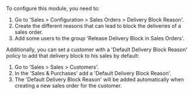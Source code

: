 To configure this module, you need to:

1.  Go to 'Sales \> Configuration \> Sales Orders \> Delivery Block Reason'.
2.  Create the different reasons that can lead to block the deliveries
    of a sales order.
3.  Add some users to the group 'Release Delivery Block in Sales
    Orders'.

Additionally, you can set a customer with a 'Default Delivery Block
Reason' policy to add that delivery block to his sales by default:

1.  Go to 'Sales \> Sales \> Customers'.
2.  In the 'Sales & Purchases' add a 'Default Delivery Block Reason'.
3.  The 'Default Delivery Block Reason' will be added automatically when
    creating a new sales order for the customer.
